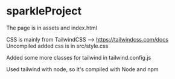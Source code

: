 # sparkleProject
The page is in assets and index.html

CSS is mainly from TailwindCSS --> https://tailwindcss.com/docs
Uncompiled added css is in src/style.css

Added some more classes for tailwind in tailwind.config.js

Used tailwind with node, so it's compiled with Node and npm
